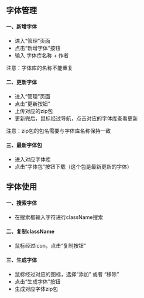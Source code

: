 ## 字体管理

#### 一、新增字体

* 进入“管理”页面
* 点击“新增字体”按钮
* 输入 字体库名称 + 作者

注意：字体库的名称不能重复

#### 二、更新字体

* 进入“管理”页面
* 点击“更新按钮”
* 上传对应的zip包
* 更新完后，鼠标经过导航，点击对应的字体库查看更新

注意：zip包的包名需要与字体库名称保持一致

#### 三、最新字体包
* 进入对应字体库
* 点击“字体包”按钮下载（这个包是最新更新的字体）


## 字体使用

#### 一、搜索字体

* 在搜索框输入字符进行className搜索

#### 二、复制className

* 鼠标经过icon，点击“复制按钮”

#### 三、生成字体

* 鼠标经过对应的图标，选择“添加” 或者 “移除”
* 点击“生成字体”按钮
* 生成对应字体zip包